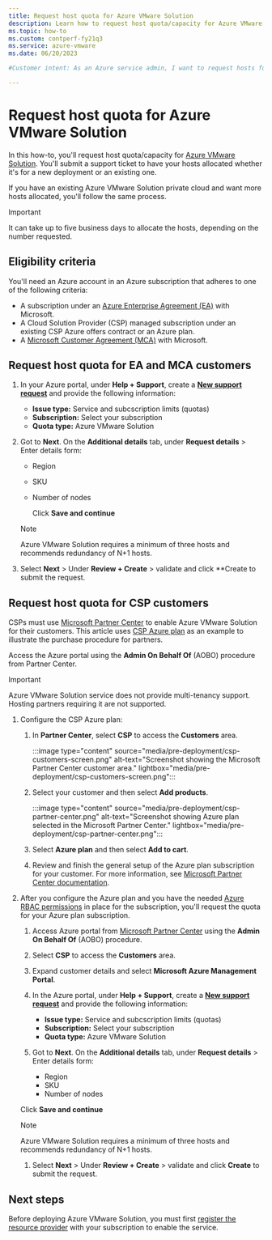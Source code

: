 ```yaml
---
title: Request host quota for Azure VMware Solution
description: Learn how to request host quota/capacity for Azure VMware Solution. You can also request more hosts in an existing Azure VMware Solution private cloud.
ms.topic: how-to
ms.custom: contperf-fy21q3
ms.service: azure-vmware
ms.date: 06/20/2023

#Customer intent: As an Azure service admin, I want to request hosts for either a new private cloud deployment or I want to have more hosts allocated in an existing private cloud.

---
```


# Request host quota for Azure VMware Solution

In this how-to, you'll request host quota/capacity for [Azure VMware Solution](introduction.md). You'll submit a support ticket to have your hosts allocated whether it's for a new deployment or an existing one. 

If you have an existing Azure VMware Solution private cloud and want more hosts allocated, you'll follow the same process.

>[!IMPORTANT]
>It can take up to five business days to allocate the hosts, depending on the number requested.

## Eligibility criteria

You'll need an Azure account in an Azure subscription that adheres to one of the following criteria:

- A subscription under an [Azure Enterprise Agreement (EA)](../cost-management-billing/manage/ea-portal-agreements.md) with Microsoft.
- A Cloud Solution Provider (CSP) managed subscription under an existing CSP Azure offers contract or an Azure plan.
- A [Microsoft Customer Agreement (MCA)](../cost-management-billing/understand/mca-overview.md) with Microsoft.

## Request host quota for EA and MCA customers

1. In your Azure portal, under **Help + Support**, create a **[New support request](https://rc.portal.azure.com/#create/Microsoft.Support)** and provide the following information:
   - **Issue type:** Service and subcscription limits (quotas)
   - **Subscription:** Select your subscription
   - **Quota type:** Azure VMware Solution

1. Got to **Next**. On the **Additional details** tab, under **Request details** > Enter details form:

   - Region
   - SKU
   - Number of nodes
     
     Click **Save and continue**

   >[!NOTE]
   >Azure VMware Solution requires a minimum of three hosts and recommends redundancy of N+1 hosts. 

1. Select **Next** > Under **Review + Create** > validate and click **Create to submit the request.


## Request host quota for CSP customers 

CSPs must use [Microsoft Partner Center](https://partner.microsoft.com) to enable Azure VMware Solution for their customers. This article uses [CSP Azure plan](/partner-center/azure-plan-lp) as an example to illustrate the purchase procedure for partners.

Access the Azure portal using the **Admin On Behalf Of** (AOBO) procedure from Partner Center.

>[!IMPORTANT] 
>Azure VMware Solution service does not provide multi-tenancy support. Hosting partners requiring it are not supported. 

1. Configure the CSP Azure plan:

   1. In **Partner Center**, select **CSP** to access the **Customers** area.
   
      :::image type="content" source="media/pre-deployment/csp-customers-screen.png" alt-text="Screenshot showing the Microsoft Partner Center customer area." lightbox="media/pre-deployment/csp-customers-screen.png":::
   
   1. Select your customer and then select **Add products**.
   
      :::image type="content" source="media/pre-deployment/csp-partner-center.png" alt-text="Screenshot showing Azure plan selected in the Microsoft Partner Center." lightbox="media/pre-deployment/csp-partner-center.png":::
   
   1. Select **Azure plan** and then select **Add to cart**. 
   
   1. Review and finish the general setup of the Azure plan subscription for your customer. For more information, see [Microsoft Partner Center documentation](/partner-center/azure-plan-manage).

1. After you configure the Azure plan and you have the needed [Azure RBAC permissions](/partner-center/azure-plan-manage) in place for the subscription, you'll request the quota for your Azure plan subscription. 

   1. Access Azure portal from [Microsoft Partner Center](https://partner.microsoft.com) using the **Admin On Behalf Of** (AOBO) procedure.
   
   1. Select **CSP** to access the **Customers** area.
   
   1. Expand customer details and select **Microsoft Azure Management Portal**.
   
   1. In the Azure portal, under **Help + Support**, create a **[New support request](https://rc.portal.azure.com/#create/Microsoft.Support)** and provide the following information:
      - **Issue type:** Service and subcscription limits (quotas)
      - **Subscription:** Select your subscription
      - **Quota type:** Azure VMware Solution

   1. Got to **Next**. On the **Additional details** tab, under **Request details** > Enter details form:

      - Region
      - SKU
      - Number of nodes
     
     Click **Save and continue**

   >[!NOTE]
   >Azure VMware Solution requires a minimum of three hosts and recommends redundancy of N+1 hosts. 

   1. Select **Next** > Under **Review + Create** > validate and click **Create** to submit the request.


## Next steps

Before deploying Azure VMware Solution, you must first [register the resource provider](deploy-azure-vmware-solution.md#register-the-microsoftavs-resource-provider) with your subscription to enable the service.   
